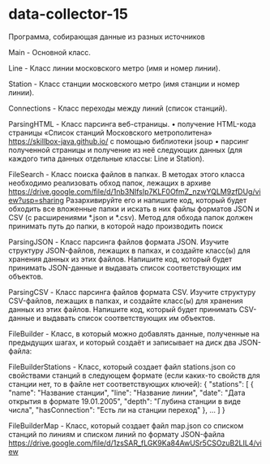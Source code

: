# data-collector-15

Программа, собирающая данные из разных источников

Main - Основной класс.

Line - Класс линии московского метро (имя и номер линии).

Station - Класс станции московского метро (имя станции и номер линии).

Connections - Класс переходы между линий (список станций).

ParsingHTML - Класс парсинга веб-страницы.
•	получение HTML-кода страницы «Список станций Московского метрополитена» https://skillbox-java.github.io/ с помощью библиотеки jsoup
•	парсинг полученной страницы и получение из неё следующих данных (для каждого типа данных отдельные классы: Line и Station).

FileSearch - Класс поиска файлов в папках.
В методах этого класса необходимо реализовать обход папок, лежащих в архиве https://drive.google.com/file/d/1nb3NIfsIp7KLF0OfmZ_nzwYQLM9zfDUg/view?usp=sharing
Разархивируйте его и напишите код, который будет обходить все вложенные папки и искать в них файлы форматов JSON и CSV (с расширениями *.json и *.csv). 
Метод для обхода папок должен принимать путь до папки, в которой надо производить поиск

ParsingJSON - Класс парсинга файлов формата JSON.
Изучите структуру JSON-файлов, лежащих в папках, и создайте класс(ы) для хранения данных из этих файлов. 
Напишите код, который будет принимать JSON-данные и выдавать список соответствующих им объектов.

ParsingCSV - Класс парсинга файлов формата CSV.
Изучите структуру CSV-файлов, лежащих в папках, и создайте класс(ы) для хранения данных из этих файлов. 
Напишите код, который будет принимать CSV-данные и выдавать список соответствующих им объектов.

FileBuilder - Класс, в который можно добавлять данные, полученные на предыдущих шагах, и который создаёт и записывает на диск два JSON-файла:

FileBuilderStations - Класс, который создает файл stations.json со свойствами станций в следующем формате (если каких-то свойств для станции нет, то в файле нет соответствующих ключей):
{
    "stations": [
          {
                "name": "Название станции",
                "line": "Название линии",
                "date": "Дата открытия в формате 19.01.2005",
                "depth": "Глубина станции в виде числа",
                "hasConnection": "Есть ли на станции переход"
          },
          …
    ]
}

FileBuilderMap - Класс, который создает файл map.json со списком станций по линиям и списком линий по формату JSON-файла https://drive.google.com/file/d/1zsSAR_fLGK9Ka84AwUSr5CSOzuB2LIL4/view

